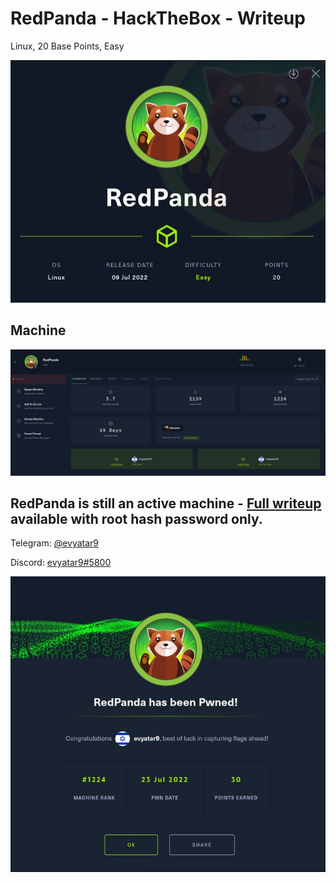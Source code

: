 # RedPanda - HackTheBox - Writeup
Linux, 20 Base Points, Easy

![info.JPG](images/info.JPG)

## Machine

![‏‏RedPanda.JPG](images/RedPanda.JPG)
 
## RedPanda is still an active machine - [Full writeup](RedPanda-Writeup.pdf) available with root hash password only.

Telegram: [@evyatar9](https://t.me/evyatar9)

Discord: [evyatar9#5800](https://discordapp.com/users/812805349815091251)

![pwn.JPG](images/pwn.JPG)
